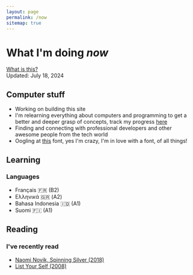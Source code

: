 ```yaml
---
layout: page
permalink: /now
sitemap: true
---
```


# What I'm doing _now_
[What is this?](https://nownownow.com)  
Updated: July 18, 2024

## Computer stuff

- Working on building this site
- I'm relearning everything about computers and programming to get a better and deeper grasp of concepts, track my progress [here](https://github.com/nonomino/learn)
- Finding and connecting with professional developers and other awesome people from the tech world
- Oogling at [this](https://www.fontsquirrel.com/fonts/comfortaa) font, yes I'm crazy, I'm in love with a font, of all things!

## Learning
### Languages

- Français 🇫🇷 (B2)
- Ελληνικά 🇬🇷 (A2)
- Bahasa Indonesia 🇮🇩 (A1)
- Suomi 🇫🇮 (A1)

## Reading

### I've recently read

- [Naomi Novik, Spinning Silver (2018)](https://www.goodreads.com/book/show/36896898-spinning-silver)
- [List Your Self (2008)](https://www.goodreads.com/book/show/2994399-list-your-self)